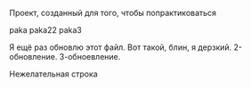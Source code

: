 Проект, созданный для того, чтобы попрактиковаться

paka
paka22
paka3

Я ещё раз обновлю этот файл. Вот такой, блин, я дерзкий.
2-обновление.
3-обноевление.

Нежелательная строка